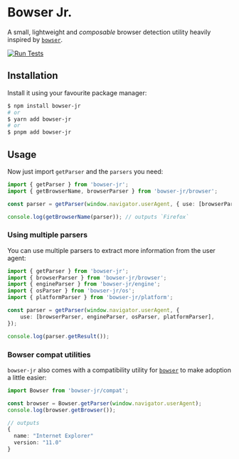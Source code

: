 # Bowser Jr.

A small, lightweight and *composable* browser detection utility heavily inspired by [`bowser`](https://github.com/lancedikson/bowser).

[![Run Tests](https://github.com/thillmann/bowser-jr/actions/workflows/test.yaml/badge.svg)](https://github.com/thillmann/bowser-jr/actions/workflows/test.yaml)

## Installation

Install it using your favourite package manager:

```bash
$ npm install bowser-jr
# or
$ yarn add bowser-jr
# or
$ pnpm add bowser-jr
```

## Usage

Now just import `getParser` and the `parsers` you need:

```ts
import { getParser } from 'bowser-jr';
import { getBrowserName, browserParser } from 'bowser-jr/browser';

const parser = getParser(window.navigator.userAgent, { use: [browserParser] });

console.log(getBrowserName(parser)); // outputs `Firefox`
```

### Using multiple parsers

You can use multiple parsers to extract more information from the user agent:

```ts
import { getParser } from 'bowser-jr';
import { browserParser } from 'bowser-jr/browser';
import { engineParser } from 'bowser-jr/engine';
import { osParser } from 'bowser-jr/os';
import { platformParser } from 'bowser-jr/platform';

const parser = getParser(window.navigator.userAgent, {
    use: [browserParser, engineParser, osParser, platformParser],
});

console.log(parser.getResult());
```

### Bowser compat utilities

`bowser-jr` also comes with a compatibility utility for [`bowser`](https://github.com/lancedikson/bowser) to make adoption a little easier:

```ts
import Bowser from 'bowser-jr/compat';

const browser = Bowser.getParser(window.navigator.userAgent);
console.log(browser.getBrowser());

// outputs
{
  name: "Internet Explorer"
  version: "11.0"
}
```

